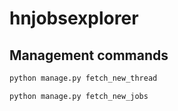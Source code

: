 # hnjobsexplorer

## Management commands

```python
python manage.py fetch_new_thread

python manage.py fetch_new_jobs
```
